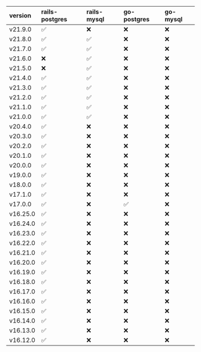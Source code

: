| version   | rails-postgres     | rails-mysql        | go-postgres        | go-mysql   |
|:----------|:-------------------|:-------------------|:-------------------|:-----------|
| v21.9.0   | :white_check_mark: | :x:                | :x:                | :x:        |
| v21.8.0   | :white_check_mark: | :white_check_mark: | :x:                | :x:        |
| v21.7.0   | :white_check_mark: | :white_check_mark: | :x:                | :x:        |
| v21.6.0   | :x:                | :white_check_mark: | :x:                | :x:        |
| v21.5.0   | :x:                | :white_check_mark: | :x:                | :x:        |
| v21.4.0   | :white_check_mark: | :white_check_mark: | :x:                | :x:        |
| v21.3.0   | :white_check_mark: | :white_check_mark: | :x:                | :x:        |
| v21.2.0   | :white_check_mark: | :white_check_mark: | :x:                | :x:        |
| v21.1.0   | :white_check_mark: | :white_check_mark: | :x:                | :x:        |
| v21.0.0   | :white_check_mark: | :white_check_mark: | :x:                | :x:        |
| v20.4.0   | :white_check_mark: | :x:                | :x:                | :x:        |
| v20.3.0   | :white_check_mark: | :x:                | :x:                | :x:        |
| v20.2.0   | :white_check_mark: | :x:                | :x:                | :x:        |
| v20.1.0   | :white_check_mark: | :x:                | :x:                | :x:        |
| v20.0.0   | :white_check_mark: | :x:                | :x:                | :x:        |
| v19.0.0   | :white_check_mark: | :x:                | :x:                | :x:        |
| v18.0.0   | :white_check_mark: | :x:                | :x:                | :x:        |
| v17.1.0   | :white_check_mark: | :x:                | :x:                | :x:        |
| v17.0.0   | :white_check_mark: | :x:                | :white_check_mark: | :x:        |
| v16.25.0  | :white_check_mark: | :x:                | :x:                | :x:        |
| v16.24.0  | :white_check_mark: | :x:                | :x:                | :x:        |
| v16.23.0  | :white_check_mark: | :x:                | :x:                | :x:        |
| v16.22.0  | :white_check_mark: | :x:                | :x:                | :x:        |
| v16.21.0  | :white_check_mark: | :x:                | :x:                | :x:        |
| v16.20.0  | :white_check_mark: | :x:                | :x:                | :x:        |
| v16.19.0  | :white_check_mark: | :x:                | :x:                | :x:        |
| v16.18.0  | :white_check_mark: | :x:                | :x:                | :x:        |
| v16.17.0  | :white_check_mark: | :x:                | :x:                | :x:        |
| v16.16.0  | :white_check_mark: | :x:                | :x:                | :x:        |
| v16.15.0  | :white_check_mark: | :x:                | :x:                | :x:        |
| v16.14.0  | :white_check_mark: | :x:                | :x:                | :x:        |
| v16.13.0  | :white_check_mark: | :x:                | :x:                | :x:        |
| v16.12.0  | :white_check_mark: | :x:                | :x:                | :x:        |